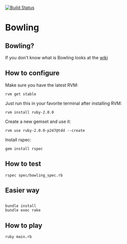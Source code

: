 [![Build Status](https://drone.io/github.com/mmontalbano/kata-bowling/status.png)](https://drone.io/github.com/mmontalbano/kata-bowling/latest)

Bowling
=======


Bowling?
--------

If you don't know what is Bowling looks at the [wiki](http://en.wikipedia.org/wiki/Bowling)


How to configure
----------------

Make sure you have the latest RVM:

`rvm get stable`

Just run this in your favorite terminal after installing RVM:

`rvm install ruby-2.0.0`

Create a new gemset and use it:

`rvm use ruby-2.0.0-p247@tdd --create`

Install rspec:

`gem install rspec`


How to test
-----------

`rspec spec/bowling_spec.rb`


Easier way
----------

```ssh

bundle install
bundle exec rake
```


How to play
-----------

`ruby main.rb`

